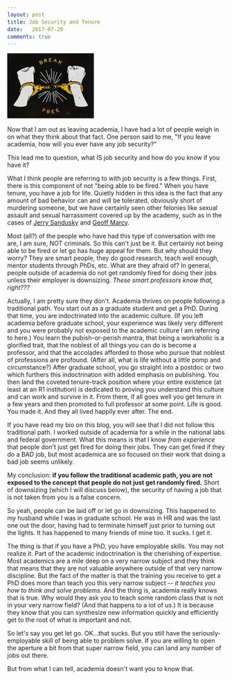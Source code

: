 ```yaml
---
layout: post
title: Job Security and Tenure
date:   2017-07-20
comments: true
---
```




<img src="/images/goldenHandcuffs.jpg" alt="goldenHandcuffs" style="width: 200px;"/>

Now that I am out as leaving academia, I have had a lot of people weigh in on what they think about that fact.  One person said to me, "If you leave academia, how will you ever have any job security?"

This lead me to question, what IS job security and how do you know if you have it?

What I think people are referring to with job security is a few things.  First, there is this component of not "being able to be fired."  When you have tenure, you have a job for life.  Quietly hidden in this idea is the fact that any amount of bad behavior can and will be tolerated, obviously short of murdering someone, but we have certainly seen other felonies like sexual assault and sexual harrassment covered up by the academy, such as in the cases of [Jerry Sandusky](http://www.cnn.com/2013/10/28/us/penn-state-scandal-fast-facts/index.html) and [Geoff Marcy](https://www.theguardian.com/us-news/2015/oct/14/uc-berkeley-astronomy-professor-quits-amid-sexual-harassment-allegations).  

Most (all?) of the people who have had this type of conversation with me are, I am sure, NOT criminals.  So this can't just be it.  But certainly not being able to be fired or let go has huge appeal for them.  But why should they worry?  They are smart people, they do good research, teach well enough, mentor students through PhDs, etc.  What are they afraid of?  In general, people outside of academia do not get randomly fired for doing their jobs unless their employer is downsizing.  *These smart professors know that, right???*

Actually, I am pretty sure they don't.  Academia thrives on people following a traditional path.  You start out as a graduate student and get a PhD.  During that time, you are indoctrinated into the academic culture.  (If you left academia before graduate school, your experience was likely very different and you were probably not exposed to the academic culture I am referring to here.)  You learn the pubish-or-perish mantra, that being a workaholic is a glorified trait, that the noblest of all things you can do is become a professor, and that the accolades afforded to those who pursue that noblest of professions are profound.  (After all, what is life without a little pomp and circumstance?)  After graduate school, you go straight into a postdoc or two which furthers this indoctrination with added emphasis on publishing.  You then land the coveted tenure-track position where your entire existence (at least at an R1 institution) is dedicated to proving you understand this culture and can work and survive in it.  From there, if all goes well you get tenure in a few years and then promoted to full professor at some point.  Life is good.  You made it.  And they all lived happily ever after.  The end.

If you have read my bio on this blog, you will see that I did not follow this traditional path.  I worked outside of academia for a while in the national labs and federal government.  What this means is that I know _from experience_ that people don't just get fired for doing their jobs.  They can get fired if they do a BAD job, but most academica are so focused on their work that doing a bad job seems unlikely.

My conclusion: **if you follow the traditional academic path, you are not exposed to the concept that people do not just get randomly fired.**  Short of downsizing (which I will discuss below), the security of having a job that is not taken from you is a false concern.

So yeah, people can be laid off or let go in downsizing.  This happened to my husband while I was in graduate school.  He was in HR and was the last one out the door, having had to terminate himself just prior to turning out the lights.  It has happened to many friends of mine too.  It sucks.  I get it.  

The thing is that if you have a PhD, you have employable skills.  You may not realize it.  Part of the academic indoctrination is the cherishing of expertise.  Most academics are a mile deep on a very narrow subject and they think that means that they are not valuable anywhere outside of that very narrow discipline.  But the fact of the matter is that the training you receive to get a PhD does more than teach you this very narrow subject -- _it teaches you how to think and solve problems._  And the thing is, academia really knows that is true.  Why would they ask you to teach some random class that is not in your very narrow field?  (And that happens to a lot of us.)  It is because they know that you can synthesize new information quickly and efficiently get to the root of what is important and not.  

So let's say you get let go.  OK...that sucks.  But you still have the seriously-employable skill of being able to problem solve.  If you are willing to open the aperture a bit from that super narrow field, you can land any number of jobs out there.  

But from what I can tell, academia doesn't want you to know that.
